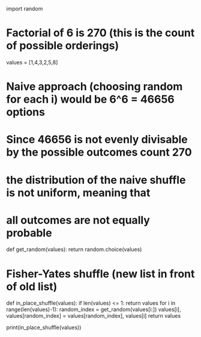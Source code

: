 import random

# Factorial of 6 is 270 (this is the count of possible orderings)

values = [1,4,3,2,5,8]

# Naive approach (choosing random for each i) would be 6^6 = 46656 options

# Since 46656 is not evenly divisable by the possible outcomes count 270

# the distribution of the naive shuffle is not uniform, meaning that

# all outcomes are not equally probable

def get_random(values):
return random.choice(values)

# Fisher-Yates shuffle (new list in front of old list)

def in_place_shuffle(values):
if len(values) <= 1:
return values
for i in range(len(values)-1):
random_index = get_random(values[i:])
values[i], values[random_index] = values[random_index], values[i]
return values

print(in_place_shuffle(values))
